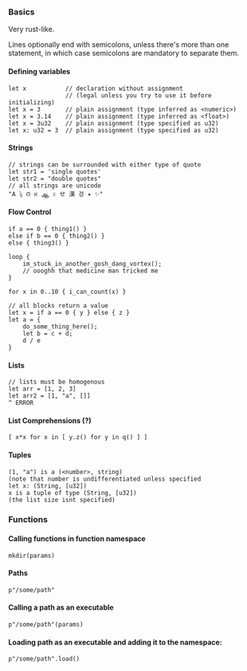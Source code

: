 ### Basics

Very rust-like.

Lines optionally end with semicolons, unless there's more than one statement, in which case semicolons are mandatory to separate them.

#### Defining variables
```
let x           // declaration without assignment
                // (legal unless you try to use it before initializing)
let x = 3       // plain assignment (type inferred as <numeric>)
let x = 3.14    // plain assignment (type inferred as <float>)
let x = 3u32    // plain assignment (type specified as u32)
let x: u32 = 3  // plain assignment (type specified as u32)
```
#### Strings
```
// strings can be surrounded with either type of quote
let str1 = 'single quotes'
let str2 = "double quotes"
// all strings are unicode
"A ʯ Ϭ א ஆ ᛟ せ 漢 겅 ✦ ✨"
```
#### Flow Control
```
if a == 0 { thing1() }
else if b == 0 { thing2() }
else { thing3() }

loop {
    im_stuck_in_another_gosh_dang_vortex();
    // oooghh that medicine man tricked me
}

for x in 0..10 { i_can_count(x) }

// all blocks return a value
let x = if a == 0 { y } else { z }
let a = {
    do_some_thing_here();
    let b = c + d;
    d / e
}
```
#### Lists
```
// lists must be homogenous
let arr = [1, 2, 3]
let arr2 = [1, "a", []]
^ ERROR
```
#### List Comprehensions (?)
```
[ x*x for x in [ y.z() for y in q() ] ]
```
#### Tuples
```
(1, "a") is a (<number>, string)
(note that number is undifferentiated unless specified
let x: (String, [u32])
x is a tuple of type (String, [u32])
(the list size isnt specified)
```

### Functions

#### Calling functions in function namespace
```
mkdir(params)
```

#### Paths
```
p"/some/path"
```

#### Calling a path as an executable
```
p"/some/path"(params)
```

#### Loading path as an executable and adding it to the namespace:
```
p"/some/path".load()
```
